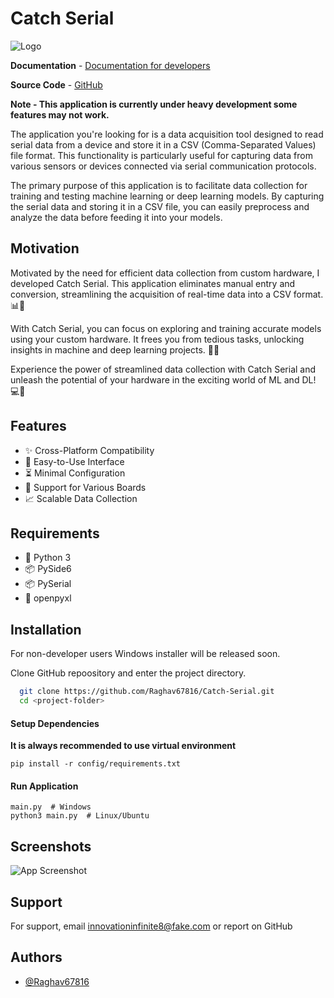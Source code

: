 
# Catch Serial


![Logo]([https://dev-to-uploads.s3.amazonaws.com/uploads/articles/th5xamgrr6se0x5ro4g6.png](https://github.com/Raghav67816/Catch-Serial/blob/main/interface/icons/github%20banner%20img.png?raw=true))


**Documentation** - [Documentation for developers](https://example.com)

**Source Code** - [GitHub](https://github.com/Raghav67816/Catch-Serial)

****Note - This application is currently under heavy development some features may not work.****


The application you're looking for is a data acquisition tool designed to read serial data from a device and store it in a CSV (Comma-Separated Values) file format. This functionality is particularly useful for capturing data from various sensors or devices connected via serial communication protocols.

The primary purpose of this application is to facilitate data collection for training and testing machine learning or deep learning models. By capturing the serial data and storing it in a CSV file, you can easily preprocess and analyze the data before feeding it into your models.





## Motivation

Motivated by the need for efficient data collection from custom hardware, I developed Catch Serial. This application eliminates manual entry and conversion, streamlining the acquisition of real-time data into a CSV format. 📊🎣

With Catch Serial, you can focus on exploring and training accurate models using your custom hardware. It frees you from tedious tasks, unlocking insights in machine and deep learning projects. 🚀💡

Experience the power of streamlined data collection with Catch Serial and unleash the potential of your hardware in the exciting world of ML and DL! 💻🔬

## Features

- ✨ Cross-Platform Compatibility
- 🎯 Easy-to-Use Interface
- ⏳ Minimal Configuration
- 🔌 Support for Various Boards
- 📈 Scalable Data Collection



## Requirements
- 🐍 Python 3
- 📦 PySide6
- 📦 PySerial
- 📁 openpyxl
## Installation

For non-developer users Windows installer will be released soon.

Clone GitHub repoository and enter the project directory.

```bash
  git clone https://github.com/Raghav67816/Catch-Serial.git
  cd <project-folder>
```

#### Setup Dependencies
**It is always recommended to use virtual environment**
```
pip install -r config/requirements.txt
```

#### Run Application
```
main.py  # Windows
python3 main.py  # Linux/Ubuntu
```


## Screenshots

![App Screenshot](https://via.placeholder.com/468x300?text=App+Screenshot+Here)


## Support

For support, email innovationinfinite8@fake.com or report on GitHub


## Authors

- [@Raghav67816](https://www.github.com/octokatherine)

